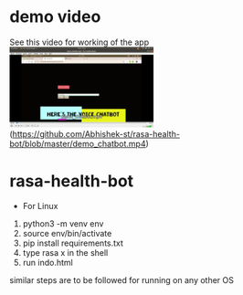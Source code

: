 # demo video

See this video for working of the app<br>
<img src="https://github.com/Abhishek-st/rasa-health-bot/blob/master/Screenshot%20from%202020-07-27%2012-22-51.png" width="50%"/><br>
(https://github.com/Abhishek-st/rasa-health-bot/blob/master/demo_chatbot.mp4)

# rasa-health-bot
- For Linux 
1) python3 -m venv env
2) source env/bin/activate
3) pip install requirements.txt
4) type rasa x in the shell
5) run indo.html

similar steps are to be followed for running on any other OS
